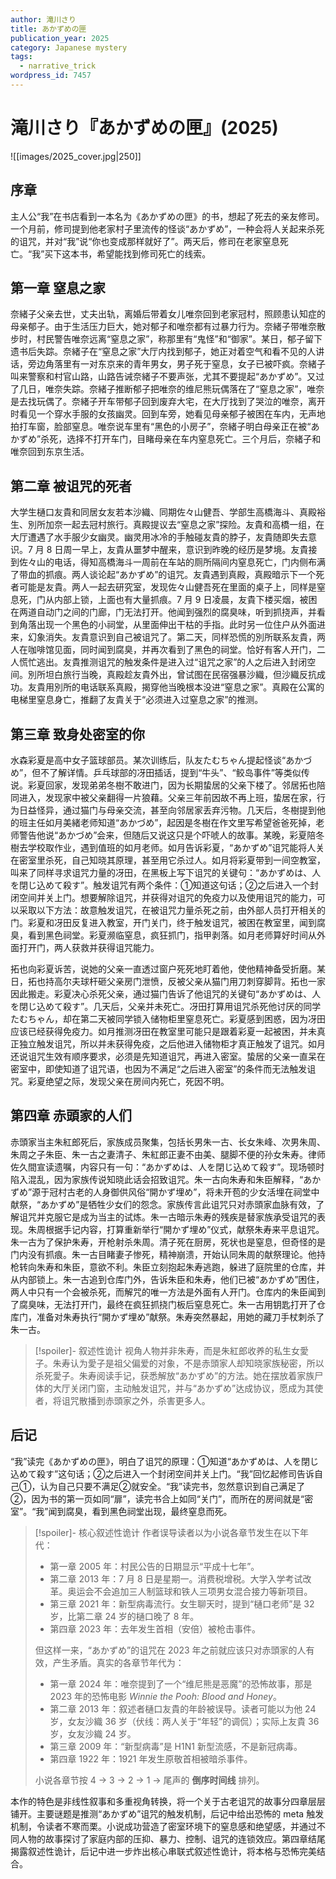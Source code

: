 ```yaml
---
author: 滝川さり
title: あかずめの匣
publication_year: 2025
category: Japanese mystery
tags:
  - narrative_trick
wordpress_id: 7457
---
```


# 滝川さり『あかずめの匣』(2025)

![[images/2025_cover.jpg|250]]

## 序章

主人公“我”在书店看到一本名为《あかずめの匣》的书，想起了死去的亲友修司。一个月前，修司提到他老家村子里流传的怪谈“あかずめ”，一种会将人关起来杀死的诅咒，并对“我”说“你也变成那样就好了”。两天后，修司在老家窒息死亡。“我”买下这本书，希望能找到修司死亡的线索。

## 第一章 窒息之家

奈緒子父亲去世，丈夫出轨，离婚后带着女儿唯奈回到老家冠村，照顾患认知症的母亲郁子。由于生活压力巨大，她对郁子和唯奈都有过暴力行为。奈緒子带唯奈散步时，村民警告唯奈远离“窒息之家”，称那里有“鬼怪”和“御家”。某日，郁子留下遗书后失踪。奈緒子在“窒息之家”大厅内找到郁子，她正对着空气和看不见的人讲话，旁边角落里有一对东京来的青年男女，男子死于窒息，女子已被吓疯。奈緒子叫来警察和村官山路，山路告诫奈緒子不要声张，尤其不要提起“あかずめ”。又过了几日，唯奈失踪。奈緒子推断郁子把唯奈的维尼熊玩偶落在了“窒息之家”，唯奈是去找玩偶了。奈緒子开车带郁子回到废弃大宅，在大厅找到了哭泣的唯奈，离开时看见一个穿水手服的女孩幽灵。回到车旁，她看见母亲郁子被困在车内，无声地拍打车窗，脸部窒息。唯奈说车里有“黑色的小房子”，奈緒子明白母亲正在被“あかずめ”杀死，选择不打开车门，目睹母亲在车内窒息死亡。三个月后，奈緒子和唯奈回到东京生活。

## 第二章 被诅咒的死者

大学生樋口友貴和同居女友若本沙織、同期佐々山健吾、学部生高橋海斗、真殿裕生、別所加奈一起去冠村旅行。真殿提议去“窒息之家”探险。友貴和高橋一组，在大厅遭遇了水手服少女幽灵。幽灵用冰冷的手触碰友貴的脖子，友貴随即失去意识。7 月 8 日周一早上，友貴从噩梦中醒来，意识到昨晚的经历是梦境。友貴接到佐々山的电话，得知高橋海斗一周前在车站的厕所隔间内窒息死亡，门内侧布满了带血的抓痕。两人谈论起“あかずめ”的诅咒。友貴遇到真殿，真殿暗示下一个死者可能是友貴。两人一起去研究室，发现佐々山健吾死在里面的桌子上，同样是窒息死，门从内部上锁，上面也有大量抓痕。7 月 9 日凌晨，友貴下楼买烟，被困在两道自动门之间的门廊，门无法打开。他闻到强烈的腐臭味，听到抓挠声，并看到角落出现一个黑色的小祠堂，从里面伸出干枯的手指。此时另一位住户从外面进来，幻象消失。友貴意识到自己被诅咒了。第二天，同样恐慌的別所联系友貴，两人在咖啡馆见面，同时闻到腐臭，并再次看到了黑色的祠堂。恰好有客人开门，二人慌忙逃出。友貴推测诅咒的触发条件是进入过“诅咒之家”的人之后进入封闭空间。別所坦白旅行当晚，真殿趁友貴外出，曾试图在民宿强暴沙織，但沙織反抗成功。友貴用別所的电话联系真殿，揭穿他当晚根本没进“窒息之家”。真殿在公寓的电梯里窒息身亡，推翻了友貴关于“必须进入过窒息之家”的推测。
## 第三章 致身处密室的你

水森彩夏是高中女子篮球部员。某次训练后，队友たむちゃん提起怪谈“あかづめ”，但不了解详情。乒乓球部的冴田插话，提到“牛头”、“鲛岛事件”等类似传说。彩夏回家，发现弟弟冬樹不敢进门，因为长期蛰居的父亲下楼了。邻居拓也陪同进入，发现家中被父亲翻得一片狼藉。父亲三年前因故不再上班，蛰居在家，行为日益怪异，通过猫门与母亲交流，甚至向邻居家丢弃污物。几天后，冬樹提到他的班主任如月美緒老师知道“あかづめ”，起因是冬樹在作文里写希望爸爸死掉，老师警告他说“あかづめ”会来，但随后又说这只是个吓唬人的故事。某晚，彩夏陪冬樹去学校取作业，遇到值班的如月老师。如月告诉彩夏，“あかずめ”诅咒能将人关在密室里杀死，自己知晓其原理，甚至用它杀过人。如月将彩夏带到一间空教室，叫来了同样寻求诅咒力量的冴田，在黑板上写下诅咒的关键句：“あかずめは、人を閉じ込めて殺す”。触发诅咒有两个条件：①知道这句话；②之后进入一个封闭空间并关上门。想要解除诅咒，并获得对诅咒的免疫力以及使用诅咒的能力，可以采取以下方法：故意触发诅咒，在被诅咒力量杀死之前，由外部人员打开相关的门。彩夏和冴田反复进入教室，开门关门，终于触发诅咒，被困在教室里，闻到腐臭，看到黑色祠堂。彩夏濒临窒息，疯狂抓门，指甲剥落。如月老师算好时间从外面打开门，两人获救并获得诅咒能力。

拓也向彩夏诉苦，说她的父亲一直透过窗户死死地盯着他，使他精神备受折磨。某日，拓也持高尔夫球杆砸父亲房门泄愤，反被父亲从猫门用刀刺穿脚背。拓也一家因此搬走。彩夏决心杀死父亲，通过猫门告诉了他诅咒的关键句“あかずめは、人を閉じ込めて殺す”。几天后，父亲并未死亡。冴田打算用诅咒杀死他讨厌的同学たむちゃん，却在第二天被同学锁入储物柜里窒息死亡。彩夏感到困惑，因为冴田应该已经获得免疫力。如月推测冴田在教室里可能只是跟着彩夏一起被困，并未真正独立触发诅咒，所以并未获得免疫，之后他进入储物柜才真正触发了诅咒。如月还说诅咒生效有顺序要求，必须是先知道诅咒，再进入密室。蛰居的父亲一直呆在密室中，即使知道了诅咒语，也因为不满足“之后进入密室”的条件而无法触发诅咒。彩夏绝望之际，发现父亲在房间内死亡，死因不明。

## 第四章 赤頭家的人们

赤頭家当主朱紅郎死后，家族成员聚集，包括长男朱一古、长女朱峰、次男朱周、朱周之子朱臣、朱一古之妻清子、朱紅郎正妻不由美、腿脚不便的孙女朱寿。律师佐久間宣读遗嘱，内容只有一句：“あかずめは、人を閉じ込めて殺す”。现场顿时陷入混乱，因为家族传说知晓此话会招致诅咒。朱一古向朱寿和朱臣解释，“あかずめ”源于冠村古老的人身御供风俗“開かず埋め”，将未开苞的少女活埋在祠堂中献祭，“あかずめ”是牺牲少女们的怨念。家族传言此诅咒只对赤頭家血脉有效，了解诅咒并克服它是成为当主的试炼。朱一古暗示朱寿的残疾是替家族承受诅咒的表现。朱周根据手记内容，打算重新举行“開かず埋め”仪式，献祭朱寿来平息诅咒。朱一古为了保护朱寿，开枪射杀朱周。清子死在厨房，死状也是窒息，但奇怪的是门内没有抓痕。朱一古目睹妻子惨死，精神崩溃，开始认同朱周的献祭理论。他持枪转向朱寿和朱臣，意欲不利。朱臣立刻抱起朱寿逃跑，躲进了庭院里的仓库，并从内部锁上。朱一古追到仓库门外，告诉朱臣和朱寿，他们已被“あかずめ”困住，两人中只有一个会被杀死，而解咒的唯一方法是外面有人开门。仓库内的朱臣闻到了腐臭味，无法打开门，最终在疯狂抓挠门板后窒息死亡。朱一古用钥匙打开了仓库门，准备对朱寿执行“開かず埋め”献祭。朱寿突然暴起，用她的藏刀手杖刺杀了朱一古。

> [!spoiler]- 叙述性诡计
> 视角人物并非朱寿，而是朱紅郎收养的私生女愛子。朱寿认为愛子是祖父偏爱的对象，不是赤頭家人却知晓家族秘密，所以杀死愛子。朱寿阅读手记，获悉解放“あかずめ”的方法。她在摆放着家族尸体的大厅关闭门窗，主动触发诅咒，并与“あかずめ”达成协议，愿成为其使者，将诅咒散播到赤頭家之外，杀害更多人。

## 后记

“我”读完《あかずめの匣》，明白了诅咒的原理：①知道“あかずめは、人を閉じ込めて殺す”这句话；②之后进入一个封闭空间并关上门。“我”回忆起修司告诉自己①，认为自己只要不满足②就安全。“我”读完书，忽然意识到自己满足了②，因为书的第一页如同“扉”，读完书合上如同“关门”，而所在的房间就是“密室”。“我”闻到腐臭，看到黑色祠堂出现，最终窒息而死。

> [!spoiler]- 核心叙述性诡计
> 作者误导读者以为小说各章节发生在以下年代：
> - 第一章 2005 年：村民公告的日期显示“平成十七年”。
> - 第二章 2013 年：7 月 8 日是星期一。消费税增税。大学入学考试改革。奥运会不会追加三人制篮球和铁人三项男女混合接力等新项目。
> - 第三章 2021 年：新型病毒流行。女生聊天时，提到“樋口老师”是 32 岁，比第二章 24 岁的樋口晚了 8 年。
> - 第四章 2023 年：去年发生首相（安倍）被枪击事件。
> 
> 但这样一来，“あかずめ”的诅咒在 2023 年之前就应该只对赤頭家的人有效，产生矛盾。真实的各章节年代为：
> - 第一章 2024 年：唯奈提到了一个“维尼熊是恶魔”的恐怖故事，那是 2023 年的恐怖电影 <i>Winnie the Pooh: Blood and Honey</i>。
> - 第二章 2013 年：叙述者樋口友貴的年龄被误导。读者可能以为他 24 岁，女友沙織 36 岁（伏线：两人关于“年轻”的调侃）；实际上友貴 36 岁，女友沙織 24 岁。
> - 第三章 2009 年：“新型病毒”是 H1N1 新型流感，不是新冠病毒。
> - 第四章 1922 年：1921 年发生原敬首相被暗杀事件。
> 
> 小说各章节按 4 → 3 → 2 → 1 → 尾声的 <b>倒序时间线</b> 排列。

本作的特色是非线性叙事和多重视角转换，将一个关于古老诅咒的故事分四章层层铺开。主要谜题是推测“あかずめ”诅咒的触发机制，后记中给出恐怖的 meta 触发机制，令读者不寒而栗。小说成功营造了密室环境下的窒息感和绝望感，并通过不同人物的故事探讨了家庭内部的压抑、暴力、控制、诅咒的连锁效应。第四章结尾揭露叙述性诡计，后记中进一步炸出核心串联式叙述性诡计，将本格与恐怖完美结合。